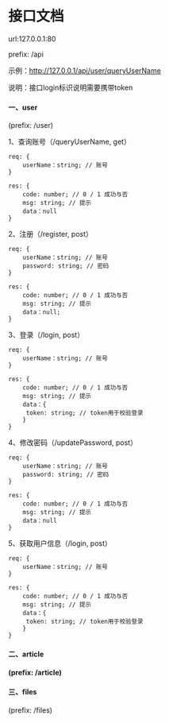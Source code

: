 # 接口文档

url:127.0.0.1:80

prefix: /api

示例：http://127.0.0.1/api/user/queryUserName

说明：接口login标识说明需要携带token

#### 一、user

(prefix: /user)

1、查询账号（/queryUserName, get）

```tsx
req: {
	userName：string; // 账号
}

res: {
	code: number; // 0 / 1 成功与否
	msg: string; // 提示
	data：null
}
```

2、注册（/register, post）

```tsx
req: {
	userName：string; // 账号
    password: string; // 密码
}

res: {
	code: number; // 0 / 1 成功与否
	msg: string; // 提示
	data：null;
}
```

3、登录（/login, post）

```tsx
req: {
	userName：string; // 账号
}

res: {
	code: number; // 0 / 1 成功与否
	msg: string; // 提示
	data：{
	 token: string; // token用于校验登录
	}
}
```

4、修改密码（/updatePassword, post）

```tsx
req: {
	userName：string; // 账号
    password: string; // 密码
}

res: {
	code: number; // 0 / 1 成功与否
	msg: string; // 提示
	data：null
}
```

5、获取用户信息（/login, post）

```tsx
req: {
	userName：string; // 账号
}

res: {
	code: number; // 0 / 1 成功与否
	msg: string; // 提示
	data：{
	 token: string; // token用于校验登录
	}
}
```

#### 

#### 二、article

#### (prefix: /article)

#### 三、files

(prefix: /files)